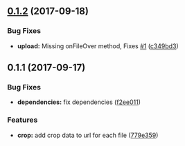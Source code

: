 <a name="0.1.2"></a>
## [0.1.2](https://github.com/matheusdavidson/angular-upcrop/compare/v0.1.1...v0.1.2) (2017-09-18)


### Bug Fixes

* **upload:** Missing onFileOver method, Fixes [#1](https://github.com/matheusdavidson/angular-upcrop/issues/1) ([c349bd3](https://github.com/matheusdavidson/angular-upcrop/commit/c349bd3))



<a name="0.1.1"></a>
## 0.1.1 (2017-09-17)


### Bug Fixes

* **dependencies:** fix dependencies ([f2ee011](https://github.com/matheusdavidson/angular-upcrop/commit/f2ee011))


### Features

* **crop:** add crop data to url for each file ([779e359](https://github.com/matheusdavidson/angular-upcrop/commit/779e359))



